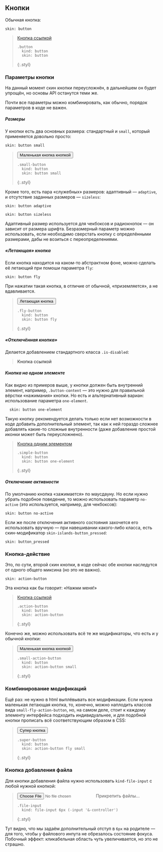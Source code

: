 ---
---

## Кнопки

Обычная кнопка:

    skin: button

> <a class="button" href="#x">
>     <span class="button-content">Кнопка ссылкой</span>
> </a>
>
>     .button
>       kind: button
>       skin: button
> {:.styl}

### Параметры кнопки

На данный момент скин кнопки переусложнён, в дальнейшем он будет упрощён, но основы API останутся теми же.

Почти все параметры можно комбинировать, как обычно, порядок параметров в коде не важен.

##### Размеры

У кнопки есть два основных размера: стандартный и `small`, который применяется довольно просто:

    skin: button small

> <div>
>     <button class="small-button" type="button">
>         <span class="button-content">Маленькая кнопка кнопкой</span>
>     </button>
> </div>
>
>     .small-button
>       kind: button
>       skin: button small
> {:.styl}

Кроме того, есть пара «служебных» размеров: адаптивный — `adaptive`, и отсутствие заданных размеров — `sizeless`:

    skin: button adaptive

    skin: button sizeless

Адаптивный размер используется для чекбоксов и радиокнопок — он зависит от размера шрифта. Безразмерный параметр можно использовать, если необходимо сверстать кнопку с определёнными размерами, дабы не возиться с переопределениями.

##### «Летающая» кнопка

Если кнопка находится на каком-то абстрактном фоне, можно сделать её летающий при помоши параметра `fly`:

    skin: button fly

При нажатии такая кнопка, в отличие от обычной, «приземляется», а не вдавливается.

> <div>
>     <button class="fly-button" type="button">
>         <span class="button-content">Летающая кнопка</span>
>     </button>
> </div>
>
>     .fly-button
>       kind: button
>       skin: button fly
> {:.styl}

##### «Отключённая кнопка»

Делается добавлением стандартного класса `.is-disabled`:

> <div>
>     <a class="button is-disabled">
>         <span class="button-content">Кнопка ссылкой</span>
>     </a>
> </div>

##### Кнопка на одном элементе

Как видно из примеров выше, у кнопки должен быть внутренний элемент, например, `.button-content` — это нужно для правильной вёрстки «нажимания» кнопки. Но есть и альтернативный вариан: использование параметра `one-element`.

      skin: button one-element

Такую кнопку рекомендуется делать только если нет возможности в коде добавить дополнительный элемент, так как к ней гораздо сложнее добавлять какие-то сложные внутренности (даже добавление простой иконки может быть переусложнено).

> <a class="simple-button" href="#x">Кнопка одним элементом</a>
>
>     .simple-button
>       kind: button
>       skin: button one-element
> {:.styl}

##### Отключение активности

По умолчанию кнопка «зажимается» по маусдауну. Но если нужно убрать подобное поведение, то можно использовать параметр `no-active` (это используется, например, для чекбоксов):

    skin: button no-active

Если же после отключения активного состояния захочется его использовать вручную — при навешивании какого-либо класса, есть скин-модификатор `skin-islands-button_pressed`:

    skin: button_pressed

### Кнопка-действие

Это, по сути, второй скин кнопки, в коде сейчас обе кнопки наследутся от одного общего миксина (но это не важно).

    skin: action-button

Эта кнопка как бы говорит: «Нажми меня!»

> <a class="action-button" href="#x">
>   <span class="button-content">Кнопка ссылкой</span>
> </a>
>
>     .action-button
>       kind: button
>       skin: action-button
> {:.styl}

Конечно же, можно использовать всё те же модификаторы, что есть и у обычной кнопки:

> <div>
>     <button class="small-action-button" type="button">
>         <span class="button-content">Маленькая кнопка кнопкой</span>
>     </button>
> </div>
>
>     .small-action-button
>       kind: button
>       skin: action-button small
> {:.styl}

### Комбинирование модификаций

Ещё раз: не нужно в html выплёвывать все модификации. Если нужна маленькая летающая кнопка, то, конечно, можно наплодить классов вида `small-fly-action-button`, но, на самом деле, стоит к каждому элементу интерфейса подходить индивидуальнее, и для подобной кнопки прописать всё соответствующим образом в CSS:

> <div>
>     <button class="super-button" type="button">
>         <span class="button-content">Супер кнопка</span>
>     </button>
> </div>
>
>     .super-button
>       kind: button
>       skin: action-button fly small
> {:.styl}

### Кнопка добавления файла

Для кнопки добавления файла нужно использовать `kind-file-input` с любой нужной кнопкой:

> <div>
>     <label class="file-input">
>         <input class="file-input-controller" type="file" />
>         <span class="button">
>             <span class="button-content">Прикрепить файлы…</span>
>         </span>
>     </label>
> </div>
>
>     .file-input
>       kind: file-input 6px (-input '&-controller')
> {:.styl}

Тут видно, что мы задаём дополнительный отступ в `6px` на родителе — для того, чтобы у файлового инпута не обрезалось состояние фокуса. Побочный эффект: кликабельная область чуть увеличивается, но это не страшно.
